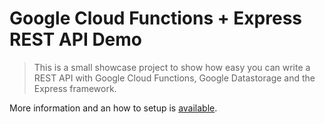 # Google Cloud Functions + Express REST API Demo

> This is a small showcase project to show how easy you can write a REST API with Google Cloud Functions, Google Datastorage and the Express framework.

More information and an how to setup is [available](https://docs.google.com/presentation/d/e/2PACX-1vSnuUTITQukd11cPLwgaoYjuNxwwQ0nhrk2NiU9QNJBxGMkoOUrc_DXDvQaf3PBkxC9gMitMm0Qcldq/pub?start=false&loop=false&delayms=3000).